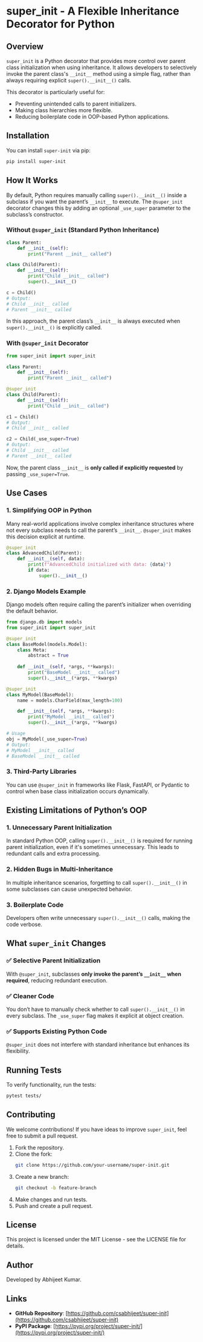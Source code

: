 # super_init - A Flexible Inheritance Decorator for Python

## Overview
`super_init` is a Python decorator that provides more control over parent class initialization when using inheritance. It allows developers to selectively invoke the parent class's `__init__` method using a simple flag, rather than always requiring explicit `super().__init__()` calls.

This decorator is particularly useful for:
- Preventing unintended calls to parent initializers.
- Making class hierarchies more flexible.
- Reducing boilerplate code in OOP-based Python applications.

## Installation
You can install `super-init` via pip:

```bash
pip install super-init
```

## How It Works
By default, Python requires manually calling `super().__init__()` inside a subclass if you want the parent’s `__init__` to execute. The `@super_init` decorator changes this by adding an optional `_use_super` parameter to the subclass’s constructor.

### Without `@super_init` (Standard Python Inheritance)
```python
class Parent:
    def __init__(self):
        print("Parent __init__ called")

class Child(Parent):
    def __init__(self):
        print("Child __init__ called")
        super().__init__()

c = Child()
# Output:
# Child __init__ called
# Parent __init__ called
```
In this approach, the parent class’s `__init__` is always executed when `super().__init__()` is explicitly called.

### With `@super_init` Decorator
```python
from super_init import super_init

class Parent:
    def __init__(self):
        print("Parent __init__ called")

@super_init
class Child(Parent):
    def __init__(self):
        print("Child __init__ called")

c1 = Child()
# Output:
# Child __init__ called

c2 = Child(_use_super=True)
# Output:
# Child __init__ called
# Parent __init__ called
```
Now, the parent class `__init__` is **only called if explicitly requested** by passing `_use_super=True`.

## Use Cases
### 1. Simplifying OOP in Python
Many real-world applications involve complex inheritance structures where not every subclass needs to call the parent’s `__init__`. `@super_init` makes this decision explicit at runtime.

```python
@super_init
class AdvancedChild(Parent):
    def __init__(self, data):
        print(f"AdvancedChild initialized with data: {data}")
        if data:
            super().__init__()
```

### 2. Django Models Example
Django models often require calling the parent’s initializer when overriding the default behavior.

```python
from django.db import models
from super_init import super_init

@super_init
class BaseModel(models.Model):
    class Meta:
        abstract = True
    
    def __init__(self, *args, **kwargs):
        print("BaseModel __init__ called")
        super().__init__(*args, **kwargs)

@super_init
class MyModel(BaseModel):
    name = models.CharField(max_length=100)

    def __init__(self, *args, **kwargs):
        print("MyModel __init__ called")
        super().__init__(*args, **kwargs)

# Usage
obj = MyModel(_use_super=True)
# Output:
# MyModel __init__ called
# BaseModel __init__ called
```

### 3. Third-Party Libraries
You can use `@super_init` in frameworks like Flask, FastAPI, or Pydantic to control when base class initialization occurs dynamically.

## Existing Limitations of Python’s OOP
### 1. Unnecessary Parent Initialization
In standard Python OOP, calling `super().__init__()` is required for running parent initialization, even if it's sometimes unnecessary. This leads to redundant calls and extra processing.

### 2. Hidden Bugs in Multi-Inheritance
In multiple inheritance scenarios, forgetting to call `super().__init__()` in some subclasses can cause unexpected behavior.

### 3. Boilerplate Code
Developers often write unnecessary `super().__init__()` calls, making the code verbose.

## What `super_init` Changes
### ✅ Selective Parent Initialization
With `@super_init`, subclasses **only invoke the parent’s `__init__` when required**, reducing redundant execution.

### ✅ Cleaner Code
You don’t have to manually check whether to call `super().__init__()` in every subclass. The `_use_super` flag makes it explicit at object creation.

### ✅ Supports Existing Python Code
`@super_init` does not interfere with standard inheritance but enhances its flexibility.

## Running Tests
To verify functionality, run the tests:

```bash
pytest tests/
```

## Contributing
We welcome contributions! If you have ideas to improve `super_init`, feel free to submit a pull request.

1. Fork the repository.
2. Clone the fork:
   ```bash
   git clone https://github.com/your-username/super-init.git
   ```
3. Create a new branch:
   ```bash
   git checkout -b feature-branch
   ```
4. Make changes and run tests.
5. Push and create a pull request.

## License
This project is licensed under the MIT License - see the LICENSE file for details.

## Author
Developed by Abhijeet Kumar.

## Links
- **GitHub Repository**: [https://github.com/csabhijeet/super-init](https://github.com/csabhijeet/super-init)
- **PyPI Package**: [https://pypi.org/project/super-init/](https://pypi.org/project/super-init/)
